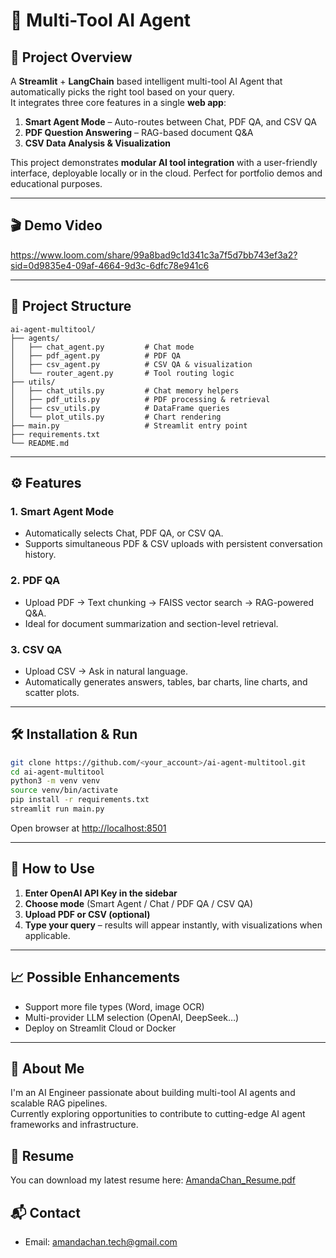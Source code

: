 # 🤖 Multi-Tool AI Agent

## 🚀 Project Overview
A **Streamlit** + **LangChain** based intelligent multi-tool AI Agent that automatically picks the right tool based on your query.  
It integrates three core features in a single **web app**:

1. **Smart Agent Mode** – Auto-routes between Chat, PDF QA, and CSV QA
2. **PDF Question Answering** – RAG-based document Q&A
3. **CSV Data Analysis & Visualization**

This project demonstrates **modular AI tool integration** with a user-friendly interface, deployable locally or in the cloud. Perfect for portfolio demos and educational purposes.

---

## 🎬 Demo Video
https://www.loom.com/share/99a8bad9c1d341c3a7f5d7bb743ef3a2?sid=0d9835e4-09af-4664-9d3c-6dfc78e941c6

---

## 📂 Project Structure

```text
ai-agent-multitool/
├── agents/
│   ├── chat_agent.py         # Chat mode
│   ├── pdf_agent.py          # PDF QA
│   ├── csv_agent.py          # CSV QA & visualization
│   └── router_agent.py       # Tool routing logic
├── utils/
│   ├── chat_utils.py         # Chat memory helpers
│   ├── pdf_utils.py          # PDF processing & retrieval
│   ├── csv_utils.py          # DataFrame queries
│   └── plot_utils.py         # Chart rendering
├── main.py                   # Streamlit entry point
├── requirements.txt
└── README.md
```

---

## ⚙️ Features

### 1. Smart Agent Mode
- Automatically selects Chat, PDF QA, or CSV QA.
- Supports simultaneous PDF & CSV uploads with persistent conversation history.

### 2. PDF QA
- Upload PDF → Text chunking → FAISS vector search → RAG-powered Q&A.
- Ideal for document summarization and section-level retrieval.

### 3. CSV QA
- Upload CSV → Ask in natural language.
- Automatically generates answers, tables, bar charts, line charts, and scatter plots.

---

## 🛠️ Installation & Run

```bash
git clone https://github.com/<your_account>/ai-agent-multitool.git
cd ai-agent-multitool
python3 -m venv venv
source venv/bin/activate
pip install -r requirements.txt
streamlit run main.py
```
Open browser at [http://localhost:8501](http://localhost:8501)

---

## 🚀 How to Use

1. **Enter OpenAI API Key in the sidebar**
2. **Choose mode** (Smart Agent / Chat / PDF QA / CSV QA)
3. **Upload PDF or CSV (optional)**
4. **Type your query** – results will appear instantly, with visualizations when applicable.

---

## 📈 Possible Enhancements
- Support more file types (Word, image OCR)
- Multi-provider LLM selection (OpenAI, DeepSeek…)
- Deploy on Streamlit Cloud or Docker

---
## 👋 About Me
I'm an AI Engineer passionate about building multi-tool AI agents and scalable RAG pipelines.  
Currently exploring opportunities to contribute to cutting-edge AI agent frameworks and infrastructure.

## 📄 Resume
You can download my latest resume here: [AmandaChan_Resume.pdf](./AmandaChan_Resume.pdf)

## 📬 Contact
- Email: [amandachan.tech@gmail.com](mailto:amandachan.tech@gmail.com)
